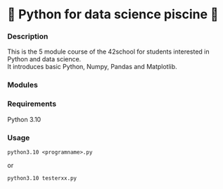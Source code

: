 # 🐍 Python for data science piscine 🐍
### Description
This is the 5 module course of the 42school for students interested in Python and data science.  
It introduces basic Python, Numpy, Pandas and Matplotlib.  
### Modules
### Requirements
Python 3.10
### Usage
```
python3.10 <programname>.py
```
or
```
python3.10 testerxx.py
```
